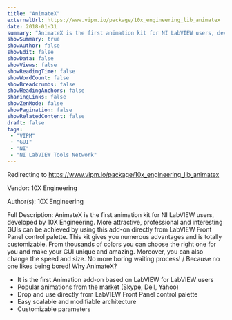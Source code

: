 ```yaml
---
title: "AnimateX"
externalUrl: https://www.vipm.io/package/10x_engineering_lib_animatex
date: 2018-01-31
summary: "AnimateX is the first animation kit for NI LabVIEW users, developed by 10X Engineering."
showSummary: true
showAuthor: false
showEdit: false
showData: false
showViews: false
showReadingTime: false
showWordCount: false
showBreadcrumbs: false
showHeadingAnchors: false
sharingLinks: false
showZenMode: false
showPagination: false
showRelatedContent: false
draft: false
tags:
 - "VIPM"
 - "GUI"
 - "NI"
 - "NI LabVIEW Tools Network"
---
```


Redirecting to https://www.vipm.io/package/10x_engineering_lib_animatex

Vendor: 10X Engineering

Author(s): 10X Engineering
 
Full Description:
AnimateX is the first animation kit for NI LabVIEW users, developed by 10X Engineering. More attractive, professional and interesting GUIs can be achieved by using this add-on directly from LabVIEW Front Panel control palette. This kit gives you numerous advantages and is totally customizable. From thousands of colors you can choose the right one for you and make your GUI unique and amazing. Moreover, you can also change the speed and size. No more boring waiting process! / Because no one likes being bored! 
Why AnimateX? 
 -  It is the first Animation add-on based on LabVIEW for LabVIEW users
 -  Popular animations from the market (Skype, Dell, Yahoo)  
 -  Drop and use directly from LabVIEW Front Panel control palette
 -  Easy scalable and modifiable architecture
 -  Customizable parameters